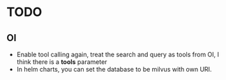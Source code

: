 # TODO

## OI

- Enable tool calling again, treat the search and query as tools from OI, I think there is a __tools__ parameter
- In helm charts, you can set the database to be milvus with own URI.
